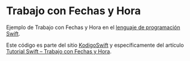 # Trabajo con Fechas y Hora
Ejemplo de Trabajo con Fechas y Hora en el [lenguaje de programación Swift](https://www.kodigoswift.com/el-lenguaje-de-programacion-swift/).

Este código es parte del sitio [KodigoSwift](https://www.kodigoswift.com) y específicamente del artículo [Tutorial Swift – Trabajo con Fechas y Hora](https://www.kodigoswift.com/tutorial-swift-trabajo-con-fechas-y-hora).
